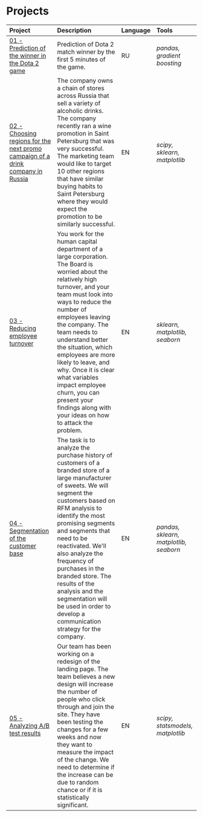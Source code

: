 # Projects

| Project | Description | Language | Tools | 
| :---------------------- | :---------------------- | :---------------------- | :---------------------- |
| [01 - Prediction of the winner in the Dota 2 game](https://github.com/MarinaKashcheeva/projects2/blob/main/01_Prediction%20of%20the%20winner%20in%20the%20Dota%202%20game.ipynb) | Prediction of Dota 2 match winner by the first 5 minutes of the game. | RU | *pandas, gradient boosting* |
| [02 - Choosing regions for the next promo campaign of a drink company in Russia](https://github.com/MarinaKashcheeva/projects2/blob/main/02_Choosing%20regions%20for%20the%20next%20promo%20campaign%20of%20a%20drink%20company%20in%20Russia.ipynb) | The company owns a chain of stores across Russia that sell a variety of alcoholic drinks. The company recently ran a wine promotion in Saint Petersburg that was very successful. The marketing team would like to target 10 other regions that have similar buying habits to Saint Petersburg where they would expect the promotion to be similarly successful. | EN | *scipy, sklearn, matplotlib* |
| [03 - Reducing employee turnover](https://github.com/MarinaKashcheeva/projects2/blob/main/03_Reducing%20employee%20turnover.ipynb) | You work for the human capital department of a large corporation. The Board is worried about the relatively high turnover, and your team must look into ways to reduce the number of employees leaving the company. The team needs to understand better the situation, which employees are more likely to leave, and why. Once it is clear what variables impact employee churn, you can present your findings along with your ideas on how to attack the problem. | EN | *sklearn, matplotlib, seaborn* |
| [04 - Segmentation of the customer base](https://github.com/MarinaKashcheeva/projects2/blob/main/04_Segmentation%20of%20the%20customer%20base%20of%20a%20large%20manufacturer%20of%20sweets.ipynb) | The task is to analyze the purchase history of customers of a branded store of a large manufacturer of sweets. We will segment the customers based on RFM analysis to identify the most promising segments and segments that need to be reactivated. We'll also analyze the frequency of purchases in the branded store. The results of the analysis and the segmentation will be used in order to develop a communication strategy for the company. | EN | *pandas, sklearn, matplotlib, seaborn* |
| [05 - Analyzing A/B test results](https://github.com/MarinaKashcheeva/projects2/blob/main/05_Analyzing%20AB%20test%20results.ipynb) | Our team has been working on a redesign of the landing page. The team believes a new design will increase the number of people who click through and join the site. They have been testing the changes for a few weeks and now they want to measure the impact of the change. We need to determine if the increase can be due to random chance or if it is statistically significant. | EN | *scipy, statsmodels, matplotlib* |
